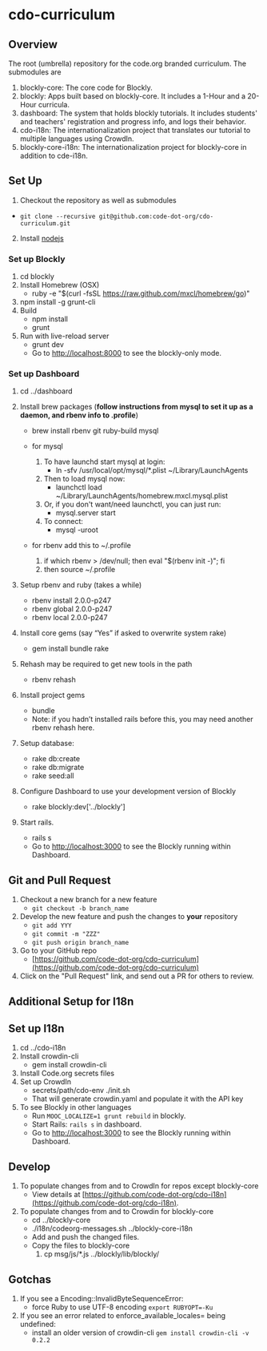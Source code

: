 cdo-curriculum
==============

Overview
--------

The root (umbrella) repository for the code.org branded curriculum. The submodules are

1. blockly-core: The core code for Blockly.
2. blockly: Apps built based on blockly-core. It includes a 1-Hour and a 20-Hour curricula.
3. dashboard: The system that holds blockly tutorials. It includes students' and teachers' registration and progress info, and logs their behavior.
4. cdo-i18n: The internationalization project that translates our tutorial to multiple languages using CrowdIn.
5. blockly-core-i18n: The internationalization project for blockly-core in addition to cde-i18n.


Set Up
------
1. Checkout the repository as well as submodules
  - `git clone --recursive git@github.com:code-dot-org/cdo-curriculum.git`
2. Install [nodejs](http://nodejs.org/download/)

### Set up Blockly

1. cd blockly
2. Install Homebrew (OSX)
    - ruby -e "$(curl -fsSL https://raw.github.com/mxcl/homebrew/go)"
2. npm install -g grunt-cli
3. Build
    - npm install
    - grunt
4. Run with live-reload server
    - grunt dev
    - Go to [http://localhost:8000](http://localhost:8000) to see the blockly-only mode.

### Set up Dashboard
1. cd ../dashboard
2. Install brew packages (**follow instructions from mysql to set it up as a daemon, and rbenv info to .profile**)
    - brew install rbenv git ruby-build mysql
    - for mysql
        1. To have launchd start mysql at login:
            + ln -sfv /usr/local/opt/mysql/*.plist ~/Library/LaunchAgents
        2. Then to load mysql now:
            + launchctl load ~/Library/LaunchAgents/homebrew.mxcl.mysql.plist
        3. Or, if you don't want/need launchctl, you can just run:
            + mysql.server start
        4. To connect:
            + mysql -uroot

    - for rbenv add this to ~/.profile
        1. if which rbenv > /dev/null; then eval "$(rbenv init -)"; fi
        2. then source ~/.profile

3. Setup rbenv and ruby (takes a while)
    - rbenv install 2.0.0-p247
    - rbenv global 2.0.0-p247
    - rbenv local 2.0.0-p247

4. Install core gems (say “Yes” if asked to overwrite system rake)
    - gem install bundle rake

5. Rehash may be required to get new tools in the path
    - rbenv rehash

6. Install project gems
    - bundle
    - Note: if you hadn’t installed rails before this, you may need another rbenv rehash here.

7. Setup database:
    - rake db:create
    - rake db:migrate
    - rake seed:all

8. Configure Dashboard to use your development version of Blockly
    - rake blockly:dev['../blockly']

9. Start rails.
    - rails s
    - Go to [http://localhost:3000](http://localhost:3000) to see the Blockly running within Dashboard.


Git and Pull Request
--------------------
1. Checkout a new branch for a new feature
    - `git checkout -b branch_name`
2. Develop the new feature and push the changes to **your** repository
    - `git add YYY`
    - `git commit -m "ZZZ"`
    - `git push origin branch_name`
3. Go to your GitHub repo
    - [https://github.com/code-dot-org/cdo-curriculum](https://github.com/code-dot-org/cdo-curriculum)
4. Click on the "Pull Request" link, and send out a PR for others to review.

Additional Setup for I18n
-------------------------

## Set up I18n
1. cd ../cdo-i18n
2. Install crowdin-cli
    - gem install crowdin-cli
3. Install Code.org secrets files
4. Set up CrowdIn
    - secrets/path/cdo-env ./init.sh
    - That will generate crowdin.yaml and populate it with the API key
5. To see Blockly in other languages
    - Run `MOOC_LOCALIZE=1 grunt rebuild` in blockly.
    - Start Rails: `rails s` in dashboard.
    - Go to [http://localhost:3000](http://localhost:3000) to see the Blockly running within Dashboard.

## Develop
1. To populate changes from and to CrowdIn for repos except blockly-core
    - View details at [https://github.com/code-dot-org/cdo-i18n](https://github.com/code-dot-org/cdo-i18n).
2. To populate changes from and to Crowdin for blockly-core
    - cd ../blockly-core
    - ./i18n/codeorg-messages.sh ../blockly-core-i18n
    - Add and push the changed files.
    - Copy the files to blockly-core
        1. cp msg/js/*.js ../blockly/lib/blockly/

## Gotchas
1. If you see a Encoding::InvalidByteSequenceError:
    - force Ruby to use UTF-8 encoding `export RUBYOPT=-Ku`
2. If you see an error related to enforce_available_locales= being undefined:
    - install an older version of crowdin-cli `gem install crowdin-cli -v 0.2.2`

